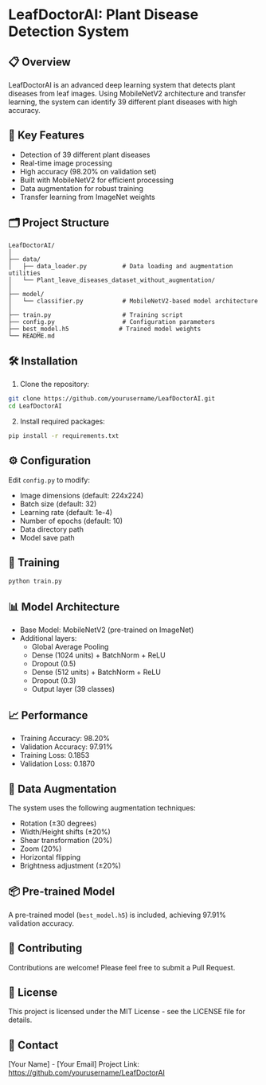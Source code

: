 # LeafDoctorAI: Plant Disease Detection System

## 📋 Overview
LeafDoctorAI is an advanced deep learning system that detects plant diseases from leaf images. Using MobileNetV2 architecture and transfer learning, the system can identify 39 different plant diseases with high accuracy.

## 🌟 Key Features
- Detection of 39 different plant diseases
- Real-time image processing
- High accuracy (98.20% on validation set)
- Built with MobileNetV2 for efficient processing
- Data augmentation for robust training
- Transfer learning from ImageNet weights

## 🗂️ Project Structure
```
LeafDoctorAI/
│
├── data/
│   ├── data_loader.py          # Data loading and augmentation utilities
│   └── Plant_leave_diseases_dataset_without_augmentation/
│
├── model/
│   └── classifier.py           # MobileNetV2-based model architecture
│
├── train.py                    # Training script
├── config.py                   # Configuration parameters
├── best_model.h5              # Trained model weights
└── README.md
```

## 🛠️ Installation

1. Clone the repository:
```bash
git clone https://github.com/yourusername/LeafDoctorAI.git
cd LeafDoctorAI
```

2. Install required packages:
```bash
pip install -r requirements.txt
```

## ⚙️ Configuration
Edit `config.py` to modify:
- Image dimensions (default: 224x224)
- Batch size (default: 32)
- Learning rate (default: 1e-4)
- Number of epochs (default: 10)
- Data directory path
- Model save path

## 🚀 Training
```bash
python train.py
```

## 📊 Model Architecture
- Base Model: MobileNetV2 (pre-trained on ImageNet)
- Additional layers:
  - Global Average Pooling
  - Dense (1024 units) + BatchNorm + ReLU
  - Dropout (0.5)
  - Dense (512 units) + BatchNorm + ReLU
  - Dropout (0.3)
  - Output layer (39 classes)

## 📈 Performance
- Training Accuracy: 98.20%
- Validation Accuracy: 97.91%
- Training Loss: 0.1853
- Validation Loss: 0.1870

## 🔄 Data Augmentation
The system uses the following augmentation techniques:
- Rotation (±30 degrees)
- Width/Height shifts (±20%)
- Shear transformation (20%)
- Zoom (20%)
- Horizontal flipping
- Brightness adjustment (±20%)

## 📦 Pre-trained Model
A pre-trained model (`best_model.h5`) is included, achieving 97.91% validation accuracy.

## 🤝 Contributing
Contributions are welcome! Please feel free to submit a Pull Request.

## 📄 License
This project is licensed under the MIT License - see the LICENSE file for details.

## 📧 Contact
[Your Name] - [Your Email]
Project Link: https://github.com/yourusername/LeafDoctorAI